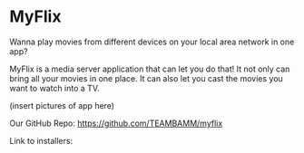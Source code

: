 # MyFlix

Wanna play movies from different devices on your local area network in one app?

MyFlix is a media server application that can let you do that! It not only can bring all your movies in one place. It can also let you cast the movies you want to watch into a TV.


(insert pictures of app here)
  
  
Our GitHub Repo: https://github.com/TEAMBAMM/myflix



Link to installers: 
